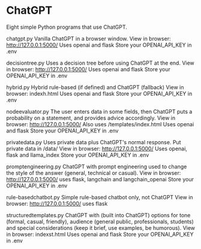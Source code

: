 # ChatGPT
Eight simple Python programs that use ChatGPT.

chatgpt.py
Vanilla ChatGPT in a browser window.
View in browser: http://127.0.0.1:5000/
Uses openai and flask
Store your OPENAI_API_KEY in .env

decisiontree.py
Uses a decision tree before using ChatGPT at the end.
View in browser: http://127.0.0.1:5000/
Uses openai and flask
Store your OPENAI_API_KEY in .env

hybrid.py
Hybrid rule-based (if defined) and ChatGPT (fallback)
View in browser: indexh.html
Uses openai and flask
Store your OPENAI_API_KEY in .env

nodeevaluator.py
The user enters data in some fields, then ChatGPT puts a probability on a statement, and provides advice accordingly.
View in browser: http://127.0.0.1:5000/
Also uses /templates/index.html
Uses openai and flask
Store your OPENAI_API_KEY in .env

privatedata.py
Uses private data plus ChatGPT's normal response.
Put private data in /data/
View in browser: http://127.0.0.1:5000/
Uses openai, flask and llama_index
Store your OPENAI_API_KEY in .env

promptengineering.py
ChatGPT with prompt engineering used to change the style of the answer (general, technical or casual).
View in browser: http://127.0.0.1:5000/
uses flask, langchain and langchain_openai
Store your OPENAI_API_KEY in .env

rule-basedchatbot.py
Simple rule-based chatbot only, not ChatGPT
View in browser: http://127.0.0.1:5000/
uses flask

structuredtemplates.py
ChatGPT with (built into ChatGPT) options for tone (formal, casual, friendly), audience (general public, professionals, students) and special considerations (keep it brief, use examples, be humorous).
View in browser: indexst.html
Uses openai and flask
Store your OPENAI_API_KEY in .env
